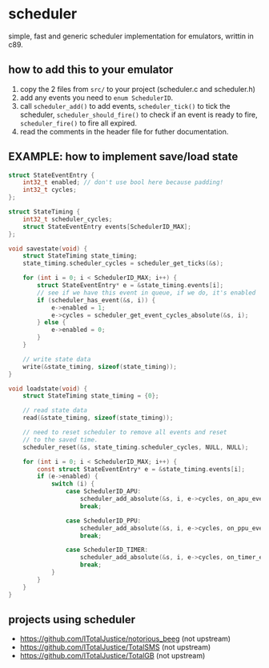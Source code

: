 # scheduler

simple, fast and generic scheduler implementation for emulators, writtin in c89.

## how to add this to your emulator

1. copy the 2 files from `src/` to your project (scheduler.c and scheduler.h)
2. add any events you need to `enum SchedulerID`.
3. call `scheduler_add()` to add events, `scheduler_tick()` to tick the scheduler, `scheduler_should_fire()` to check if an event is ready to fire, `scheduler_fire()` to fire all expired.
4. read the comments in the header file for futher documentation.

## EXAMPLE: how to implement save/load state

```c
struct StateEventEntry {
    int32_t enabled; // don't use bool here because padding!
    int32_t cycles;
};

struct StateTiming {
    int32_t scheduler_cycles;
    struct StateEventEntry events[SchedulerID_MAX];
};

void savestate(void) {
    struct StateTiming state_timing;
    state_timing.scheduler_cycles = scheduler_get_ticks(&s);

    for (int i = 0; i < SchedulerID_MAX; i++) {
        struct StateEventEntry* e = &state_timing.events[i];
        // see if we have this event in queue, if we do, it's enabled
        if (scheduler_has_event(&s, i)) {
            e->enabled = 1;
            e->cycles = scheduler_get_event_cycles_absolute(&s, i);
        } else {
            e->enabled = 0;
        }
    }

    // write state data
    write(&state_timing, sizeof(state_timing));
}

void loadstate(void) {
    struct StateTiming state_timing = {0};

    // read state data
    read(&state_timing, sizeof(state_timing));

    // need to reset scheduler to remove all events and reset
    // to the saved time.
    scheduler_reset(&s, state_timing.scheduler_cycles, NULL, NULL);

    for (int i = 0; i < SchedulerID_MAX; i++) {
        const struct StateEventEntry* e = &state_timing.events[i];
        if (e->enabled) {
            switch (i) {
                case SchedulerID_APU:
                    scheduler_add_absolute(&s, i, e->cycles, on_apu_event, user);
                    break;

                case SchedulerID_PPU:
                    scheduler_add_absolute(&s, i, e->cycles, on_ppu_event, user);
                    break;

                case SchedulerID_TIMER:
                    scheduler_add_absolute(&s, i, e->cycles, on_timer_event, user);
                    break;
            }
        }
    }
}
```

## projects using scheduler

- https://github.com/ITotalJustice/notorious_beeg (not upstream)
- https://github.com/ITotalJustice/TotalSMS (not upstream)
- https://github.com/ITotalJustice/TotalGB (not upstream)

